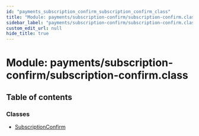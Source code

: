 ```yaml
---
id: "payments_subscription_confirm_subscription_confirm_class"
title: "Module: payments/subscription-confirm/subscription-confirm.class"
sidebar_label: "payments/subscription-confirm/subscription-confirm.class"
custom_edit_url: null
hide_title: true
---
```


# Module: payments/subscription-confirm/subscription-confirm.class

## Table of contents

### Classes

- [SubscriptionConfirm](../classes/payments_subscription_confirm_subscription_confirm_class.subscriptionconfirm.md)
